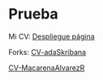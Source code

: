 <h1>Prueba</h1>
      <p>Mi CV: <a href="https://zacarias-arc.github.io/">Despliegue página</a></p>
      <p>Forks: <a href="https://github.com/Zacarias-ARC/CV-adaSkribana">CV-adaSkribana</a></p>
      <p><a href="https://github.com/Zacarias-ARC/CV-MacarenaAlvarezR">CV-MacarenaAlvarezR</a></p>
